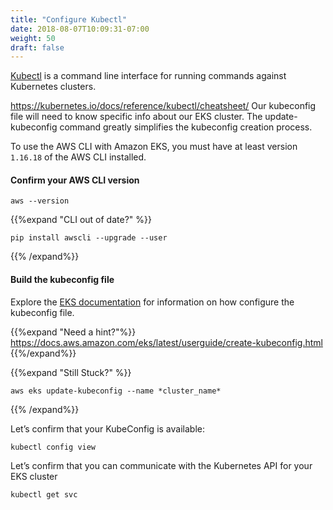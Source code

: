 ```yaml
---
title: "Configure Kubectl"
date: 2018-08-07T10:09:31-07:00
weight: 50
draft: false
---
```

[Kubectl](https://kubernetes.io/docs/reference/kubectl/cheatsheet/) is a command line interface for running commands against Kubernetes clusters. 

https://kubernetes.io/docs/reference/kubectl/cheatsheet/
Our kubeconfig file will need to know specific info about our EKS cluster. The update-kubeconfig command greatly simplifies the kubeconfig creation process. 

To use the AWS CLI with Amazon EKS, you must have at least version `1.16.18` of the AWS CLI installed. 

#### Confirm your AWS CLI version 
```
aws --version
```
{{%expand "CLI out of date?" %}}
```
pip install awscli --upgrade --user
```
{{% /expand%}}

#### Build the kubeconfig file
Explore the [EKS documentation](https://docs.aws.amazon.com/eks/latest/userguide) for information on how configure the kubeconfig file.

{{%expand "Need a hint?"%}}
https://docs.aws.amazon.com/eks/latest/userguide/create-kubeconfig.html
{{%/expand%}}


{{%expand "Still Stuck?" %}}
```
aws eks update-kubeconfig --name *cluster_name*
```
{{% /expand%}}


Let’s confirm that your KubeConfig is available:
```
kubectl config view
```

Let’s confirm that you can communicate with the Kubernetes API for your EKS cluster
```
kubectl get svc
```
